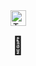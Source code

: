 <div align="center" >

  <!-- Image -->
  <img src="https://typst.app/favicon.ico" alt="Typst logo" width="25" height="25"/>

  <!-- Emoji -->
  <span style="font-size: 2em; vertical-align: middle;">🚀</span> <!-- Adjust font-size as needed -->

</div>
